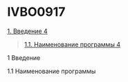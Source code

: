 # IVBO0917

[1. Введение	4](#введение)

>   [1.1. Наименование программы	4](#наименованиепрограммы)

<a name="введение"></a>
1 Введение

<a name="наименованиепрограммы"></a>
1.1 Наименование программы
